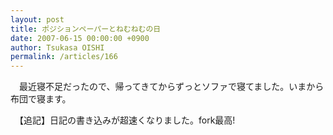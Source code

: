 ```yaml
---
layout: post
title: ポジションペーパーとねむねむの日
date: 2007-06-15 00:00:00 +0900
author: Tsukasa OISHI
permalink: /articles/166
---
```



　最近寝不足だったので、帰ってきてからずっとソファで寝てました。いまから布団で寝ます。  

　【追記】日記の書き込みが超速くなりました。fork最高!  

